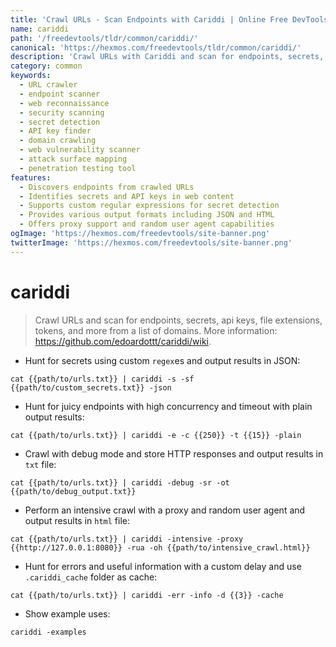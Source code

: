 ```yaml
---
title: 'Crawl URLs - Scan Endpoints with Cariddi | Online Free DevTools by Hexmos'
name: cariddi
path: '/freedevtools/tldr/common/cariddi/'
canonical: 'https://hexmos.com/freedevtools/tldr/common/cariddi/'
description: 'Crawl URLs with Cariddi and scan for endpoints, secrets, and API keys from a list of domains. Improve web security with thorough reconnaissance. Free online tool, no registration required.'
category: common
keywords:
  - URL crawler
  - endpoint scanner
  - web reconnaissance
  - security scanning
  - secret detection
  - API key finder
  - domain crawling
  - web vulnerability scanner
  - attack surface mapping
  - penetration testing tool
features:
  - Discovers endpoints from crawled URLs
  - Identifies secrets and API keys in web content
  - Supports custom regular expressions for secret detection
  - Provides various output formats including JSON and HTML
  - Offers proxy support and random user agent capabilities
ogImage: 'https://hexmos.com/freedevtools/site-banner.png'
twitterImage: 'https://hexmos.com/freedevtools/site-banner.png'
---
```


# cariddi

> Crawl URLs and scan for endpoints, secrets, api keys, file extensions, tokens, and more from a list of domains.
> More information: <https://github.com/edoardottt/cariddi/wiki>.

- Hunt for secrets using custom `regex`es and output results in JSON:

`cat {{path/to/urls.txt}} | cariddi -s -sf {{path/to/custom_secrets.txt}} -json`

- Hunt for juicy endpoints with high concurrency and timeout with plain output results:

`cat {{path/to/urls.txt}} | cariddi -e -c {{250}} -t {{15}} -plain`

- Crawl with debug mode and store HTTP responses and output results in `txt` file:

`cat {{path/to/urls.txt}} | cariddi -debug -sr -ot {{path/to/debug_output.txt}}`

- Perform an intensive crawl with a proxy and random user agent and output results in `html` file:

`cat {{path/to/urls.txt}} | cariddi -intensive -proxy {{http://127.0.0.1:8080}} -rua -oh {{path/to/intensive_crawl.html}}`

- Hunt for errors and useful information with a custom delay and use `.cariddi_cache` folder as cache:

`cat {{path/to/urls.txt}} | cariddi -err -info -d {{3}} -cache`

- Show example uses:

`cariddi -examples`
